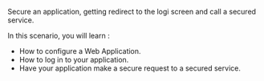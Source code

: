 Secure an application, getting redirect to the logi screen and call a secured service.

In this scenario, you will learn  : 
* How to configure a Web Application.
* How to log in to your application. 
* Have your application make a secure request to a secured service.


